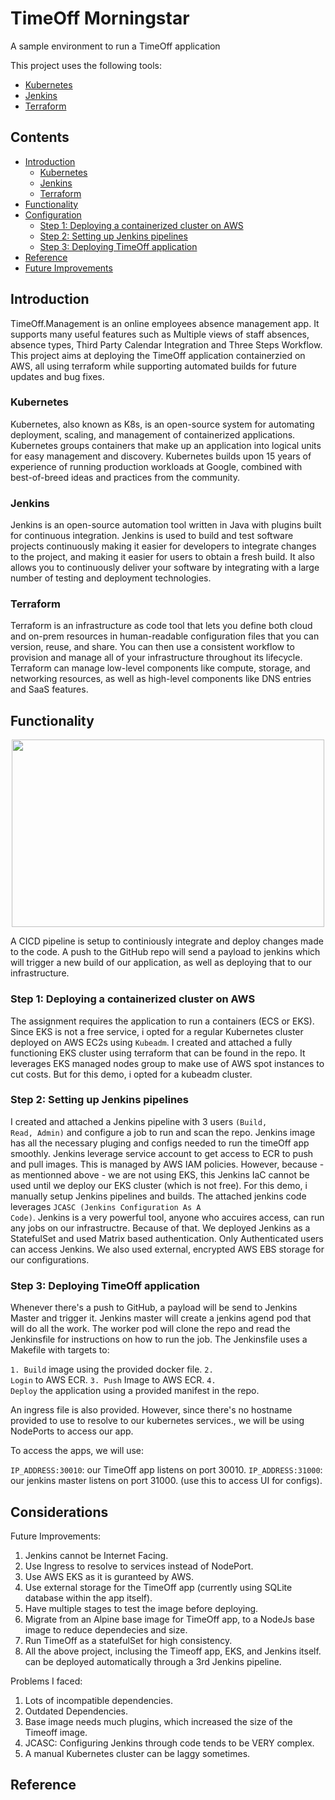 # TimeOff Morningstar


A sample environment to run a TimeOff application 

This project uses the following tools:

- [Kubernetes][elasticsearch]
- [Jenkins][fluentd]
- [Terraform][kibana]

## Contents

- [Introduction](#Introduction)
  - [Kubernetes](#Kubernetes)
  - [Jenkins](#Jenkins)
  - [Terraform](#Terraform)
- [Functionality](#Functionality)
- [Configuration](#Configuration)
  - [Step 1: Deploying a containerized cluster on AWS](Step-1:-Deploying-a-containerized-cluster-on-AWS)
  - [Step 2: Setting up Jenkins pipelines](Step-2:-Setting-up-Jenkins-pipelines)
  - [Step 3: Deploying TimeOff application](Step3:-Deploying-TimeOff-application)
- [Reference](#Reference)
- [Future Improvements](#Future-Improvements)



## Introduction


TimeOff.Management is an online employees absence management app. It supports many useful features such as Multiple views of staff absences, absence types, Third Party Calendar Integration and Three Steps Workflow.
This project aims at deploying the TimeOff application containerzied on AWS, all using terraform while supporting automated builds for future updates and bug fixes.




### Kubernetes

Kubernetes, also known as K8s, is an open-source system for automating deployment, scaling, and management of containerized applications.
Kubernetes groups containers that make up an application into logical units for easy management and discovery. Kubernetes builds upon 15 years of experience of running production workloads at Google, combined with best-of-breed ideas and practices from the community.




### Jenkins

Jenkins is an open-source automation tool written in Java with plugins built for continuous integration. Jenkins is used to build and test software projects continuously making it easier for developers to integrate changes to the project, and making it easier for users to obtain a fresh build. It also allows you to continuously deliver your software by integrating with a large number of testing and deployment technologies.


### Terraform

Terraform is an infrastructure as code tool that lets you define both cloud and on-prem resources in human-readable configuration files that you can version, reuse, and share. You can then use a consistent workflow to provision and manage all of your infrastructure throughout its lifecycle. Terraform can manage low-level components like compute, storage, and networking resources, as well as high-level components like DNS entries and SaaS features.




## Functionality

<p align="center">
  <img width="500" height="300" src="https://github.com/312-bc/devops-tools-22b-centos/blob/ahmed/Kubernetes/EFKStack/image.png?raw=true">
</p>

A CICD pipeline is setup to continiously integrate and deploy changes made to the code. A push to the GitHub repo will send a payload to jenkins which will trigger a new build of our application, as well as deploying that to our infrastructure.

### Step 1: Deploying a containerized cluster on AWS

The assignment requires the application to run a containers (ECS or EKS). Since EKS is not a free service, i opted for a regular Kubernetes cluster deployed on AWS EC2s using <code>Kubeadm</code>. 
I created and attached a fully functioning EKS cluster using terraform that can be found in the repo. It leverages EKS managed nodes group to make use of AWS spot instances to cut costs. But for this demo, i opted for a kubeadm cluster.


### Step 2: Setting up Jenkins pipelines

I created and attached a Jenkins pipeline with 3 users <code>(Build, Read, Admin)</code> and configure a job to run and scan the repo. Jenkins image has all the necessary pluging and configs needed to run the timeOff app smoothly. Jenkins leverage service account to get access to ECR to push and pull images. This is managed by AWS IAM policies. 
However, because - as mentionned above - we are not using EKS, this Jenkins IaC cannot be used until we deploy our EKS cluster (which is not free). For this demo, i manually setup Jenkins pipelines and builds. 
The attached jenkins code leverages <code>JCASC (Jenkins Configuration As A Code)</code>. 
Jenkins is a very powerful tool, anyone who accuires access, can run any jobs on our infrastructre. Because of that. We deployed Jenkins as a StatefulSet and used Matrix based authentication. Only Authenticated users can access Jenkins. We also used external, encrypted AWS EBS storage for our configurations.

### Step 3: Deploying TimeOff application

Whenever there's a push to GitHub, a payload will be send to Jenkins Master and trigger it. Jenkins master will create a jenkins agend pod that will do all the work. The worker pod will clone the repo and read the Jenkinsfile for instructions on how to run the job. The Jenkinsfile uses a Makefile with targets to:

<code>1. Build</code> image using the provided docker file.
<code>2. Login</code> to AWS ECR.
<code>3. Push</code> Image to AWS ECR.
<code>4. Deploy</code> the application using a provided manifest in the repo.

An ingress file is also provided. However, since there's no hostname provided to use to resolve to our kubernetes services., we will be using NodePorts to access our app. 

To access the apps, we will use:

<code>IP_ADDRESS:30010</code>: our TimeOff app listens on port 30010.
<code>IP_ADDRESS:31000</code>: our jenkins master listens on port 31000. (use this to access UI for configs).

## Considerations

Future Improvements:

1. Jenkins cannot be Internet Facing.
2. Use Ingress to resolve to services instead of NodePort.
3. Use AWS EKS as it is guranteed by AWS.
4. Use external storage for the TimeOff app (currently using SQLite database within the app itself).
5. Have multiple stages to test the image before deploying.
6. Migrate from an Alpine base image for TimeOff app, to a NodeJs base image to reduce dependecies and size.
7. Run TimeOff as a statefulSet for high consistency.
8. All the above project, inclusing the Timeoff app, EKS, and Jenkins itself. can be deployed automatically through a 3rd Jenkins pipeline.

Problems I faced:

1. Lots of incompatible dependencies.
2. Outdated Dependencies.
3. Base image needs much plugins, which increased the size of the Timeoff image.
4. JCASC: Configuring Jenkins through code tends to be VERY complex.
5. A manual Kubernetes cluster can be laggy sometimes.


## Reference

[FluentD_image]: https://github.com/312-bc/devops-tools-22b-centos/tree/ahmed/Kubernetes/EFKStack/FluenD_image
[elasticsearch]: https://www.elastic.co/products/elasticsearch
[fluentd]: https://www.fluentd.org/
[Redshift]: https://aws.amazon.com/redshift/?nc=sn&loc=0
[kibana]: https://www.elastic.co/products/kibana
[logstash]: https://www.elastic.co/products/logstash
[elk]: https://www.elastic.co/videos/introduction-to-the-elk-stack
[docker-fluentd]: https://docs.docker.com/reference/logging/fluentd/
[gcp-fluentd]: https://github.com/GoogleCloudPlatform/google-fluentd
[efk]: https://docs.openshift.com/enterprise/3.1/install_config/aggregate_logging.html#overview
[docker]: https://www.docker.com/
[docker-compose]: https://docs.docker.com/compose/
[Athena]: https://aws.amazon.com/athena/?nc=sn&loc=0
[rested]: https://itunes.apple.com/au/app/rested-simple-http-requests/id421879749?mt=12
[FluentD_image]: https://github.com/312-bc/devops-tools-22b-centos/tree/ahmed/Kubernetes/EFKStack/FluenD_image
